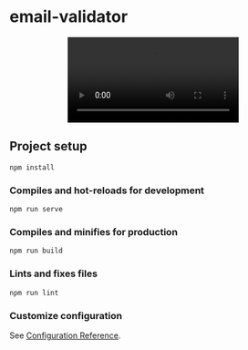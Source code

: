 # email-validator
<div align="center">

![Electron Boilerplate Demo](https://raw.githubusercontent.com/Shihara-Dilshan/img/master/record251-2020-11-26_17.22.05.mp4)

</div>

## Project setup
```
npm install
```

### Compiles and hot-reloads for development
```
npm run serve
```

### Compiles and minifies for production
```
npm run build
```

### Lints and fixes files
```
npm run lint
```

### Customize configuration
See [Configuration Reference](https://cli.vuejs.org/config/).
